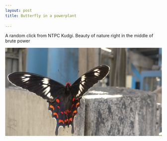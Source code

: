 ```yaml
---
layout: post
title: Butterfly in a powerplant

---
```

A random click from NTPC Kudgi. Beauty of nature right in the middle of brute power

![Butterfly](/assets/media/butterfly/butterfly.jpg)
